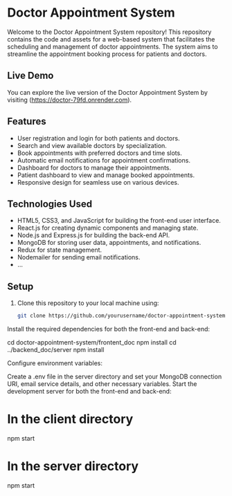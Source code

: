 # Doctor Appointment System

Welcome to the Doctor Appointment System repository! This repository contains the code and assets for a web-based system that facilitates the scheduling and management of doctor appointments. The system aims to streamline the appointment booking process for patients and doctors.

## Live Demo

You can explore the live version of the Doctor Appointment System by visiting (https://doctor-79fd.onrender.com).

## Features

- User registration and login for both patients and doctors.
- Search and view available doctors by specialization.
- Book appointments with preferred doctors and time slots.
- Automatic email notifications for appointment confirmations.
- Dashboard for doctors to manage their appointments.
- Patient dashboard to view and manage booked appointments.
- Responsive design for seamless use on various devices.

## Technologies Used

- HTML5, CSS3, and JavaScript for building the front-end user interface.
- React.js for creating dynamic components and managing state.
- Node.js and Express.js for building the back-end API.
- MongoDB for storing user data, appointments, and notifications.
- Redux for state management.
- Nodemailer for sending email notifications.
- ...

## Setup

1. Clone this repository to your local machine using:

   ```bash
   git clone https://github.com/yourusername/doctor-appointment-system.git


Install the required dependencies for both the front-end and back-end:

cd doctor-appointment-system/frontent_doc
npm install
cd ../backend_doc/server
npm install


Configure environment variables:

Create a .env file in the server directory and set your MongoDB connection URI, email service details, and other necessary variables.
Start the development server for both the front-end and back-end:

# In the client directory
npm start

# In the server directory
npm start
